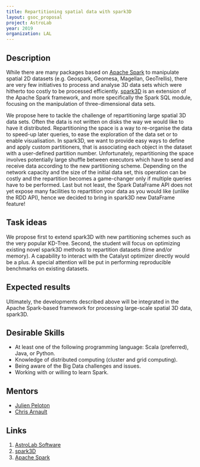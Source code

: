 ```yaml
---
title: Repartitioning spatial data with spark3D
layout: gsoc_proposal
project: AstroLab
year: 2019
organization: LAL
---
```


## Description

While there are many packages based on [Apache Spark](https://spark.apache.org/)
to manipulate spatial 2D datasets (e.g. Geospark, Geomesa, Magellan,
GeoTrellis), there are very few initiatives to process and analyse 3D data sets
which were hitherto too costly to be processed efficiently.
[spark3D](https://astrolabsoftware.github.io/spark3D/) is an extension of the
Apache Spark framework, and more specifically the Spark SQL module, focusing on
the manipulation of three-dimensional data sets.

We propose here to tackle the challenge of repartitioning large spatial 3D data
sets. Often the data is not written on disks the way we would like to have it
distributed. Repartitioning the space is a way to re-organise the data to
speed-up later queries, to ease the exploration of the data set or to enable
visualisation. In spark3D, we want to provide easy ways to define and apply
custom partitioners, that is associating each object in the dataset with a
user-defined partition number. Unfortunately, repartitioning the space involves
potentially large shuffle between executors which have to send and receive data
according to the new partitioning scheme. Depending on the network capacity and
the size of the initial data set, this operation can be costly and the
repartition becomes a game-changer only if multiple queries have to be
performed. Last but not least, the Spark DataFrame API does not yet expose many
facilities to repartition your data as you would like (unlike the RDD API),
hence we decided to bring in spark3D new DataFrame feature!

## Task ideas

We propose first to extend spark3D with new partitioning schemes such as the
very popular KD-Tree. Second, the student will focus on optimizing existing
novel spark3D methods to repartition datasets (time and/or memory). A capability
to interact with the Catalyst optimizer directly would be a plus. A special
attention will be put in performing reproducible benchmarks on existing
datasets.

## Expected results

Ultimately, the developments described above will be integrated in the Apache
Spark-based framework for processing large-scale spatial 3D data, spark3D.

## Desirable Skills

- At least one of the following programming language: Scala (preferred), Java,
  or Python.
- Knowledge of distributed computing (cluster and grid computing).
- Being aware of the Big Data challenges and issues.
- Working with or willing to learn Spark.

## Mentors

- [Julien Peloton](mailto:peloton@lal.in2p3.fr)
- [Chris Arnault](mailto:arnault@lal.in2p3.fr)

## Links

1.  [AstroLab Software](https://astrolabsoftware.github.io/)
2.  [spark3D](https://astrolabsoftware.github.io/spark3D/)
3.  [Apache Spark](https://spark.apache.org/)
